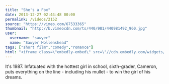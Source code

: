 ```yaml
---
title: "She's a Fox"
date: 2013-12-27 02:44:48 00:00
permalink: /videos/2152
source: "https://vimeo.com/67533365"
thumbnail: "http://b.vimeocdn.com/ts/440/981/440981492_960.jpg"
user:
  username: "sawyer"
  name: "Sawyer Hollenshead"
tags: ["short film","comedy","romance"]
html: "<iframe class=\"embedly-embed\" src=\"//cdn.embedly.com/widgets/media.html?src=https%3A%2F%2Fplayer.vimeo.com%2Fvideo%2F67533365&src_secure=1&url=http%3A%2F%2Fvimeo.com%2F67533365&image=http%3A%2F%2Fb.vimeocdn.com%2Fts%2F440%2F981%2F440981492_960.jpg&key=950020ba825211e1a0764040d3dc5c07&type=text%2Fhtml&schema=vimeo\" width=\"1278\" height=\"690\" scrolling=\"no\" frameborder=\"0\" allowfullscreen></iframe>"
---
```


It's 1987. Infatuated with the hottest girl in school, sixth-grader, Cameron, puts everything on the line - including his mullet - to win the girl of his dreams.